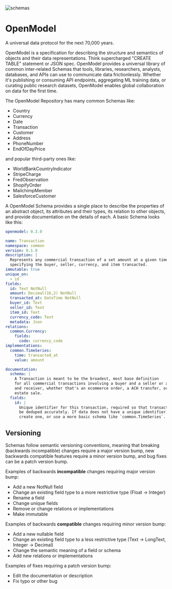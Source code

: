 ![schemas](https://github.com/kvh/openmodel/workflows/openmodel-python/badge.svg)

# OpenModel

A universal data protocol for the next 70,000 years.

OpenModel is a specification for describing the structure and semantics of objects and their data representations. Think supercharged "CREATE TABLE" statement or JSON spec. OpenModel provides a universal library of common inter-related Schemas that tools, libraries, researchers, analysts, databases, and APIs can use to communicate data frictionlessly. Whether it's publishing or consuming API endpoints,
aggregating ML training data, or curating public research datasets, OpenModel enables global collaboration on data for the first time.

The OpenModel Repository has many common Schemas like:

- Country
- Currency
- Date
- Transaction
- Customer
- Address
- PhoneNumber
- EndOfDayPrice

and popular third-party ones like:

- WorldBankCountryIndicator
- StripeCharge
- FredObservation
- ShopifyOrder
- MailchimpMember
- SalesforceCustomer

A OpenModel Schema provides a single place to describe the properties of an abstract object, its attributes and their types, its relation to other objects, and provide documentation on the details of each. A basic Schema looks like this:

```yaml
openmodel: 0.3.0

name: Transaction
namespace: common
version: 0.1.0
description: |
  Represents any commercial transaction of a set amount at a given time, optionally
  specifying the buyer, seller, currency, and item transacted.
immutable: true
unique_on:
  - id
fields:
  id: Text NotNull
  amount: Decimal(16,2) NotNull
  transacted_at: DateTime NotNull
  buyer_id: Text
  seller_id: Text
  item_id: Text
  currency_code: Text
  metadata: Json
relations:
  common.Currency:
    fields:
      code: currency_code
implementations:
  common.TimeSeries:
    time: transacted_at
    value: amount

documentation:
  schema: |
    A Transaction is meant to be the broadest, most base definition
    for all commercial transactions involving a buyer and a seller or a sender
    and receiver, whether that's an ecommerce order, a ACH transfer, or a real
    estate sale.
  fields:
    id: |
      Unique identifier for this transaction, required so that transactions can
      be deduped accurately. If data does not have a unique identifier, either
      create one, or use a more basic schema like `common.TimeSeries`.
```

## Versioning

Schemas follow semantic versioning conventions, meaning that breaking (backwards
incompatible) changes require a major version bump, new backwards
compatible features require a minor version bump, and bug fixes can be a patch
version bump.

Examples of backwards **incompatible** changes requiring major version bump:

- Add a new NotNull field
- Change an existing field type to a more restrictive type (Float -> Integer)
- Rename a field
- Change unique fields
- Remove or change relations or implementations
- Make immutable

Examples of backwards **compatible** changes requiring minor version bump:

- Add a new nullable field
- Change an existing field type to a less restrictive type (Text -> LongText, Integer -> Decimal)
- Change the semantic meaning of a field or schema
- Add new relations or implementations

Examples of fixes requiring a patch version bump:

- Edit the documentation or description
- Fix typo or other bug
